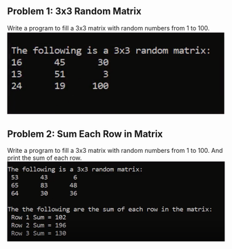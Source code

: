## Problem 1: 3x3 Random Matrix

Write a program to fill a 3x3 matrix with random numbers from 1 to 100.
<br> <img src = "problem1/problem1.png" alt = "problem 1 output example">

## Problem 2: Sum Each Row in Matrix

Write a program to fill a 3x3 matrix with random numbers from 1 to 100. And print the sum of each row.
<br> <img src = "problem2/problem2.png" alt = "problem 2 output example">
